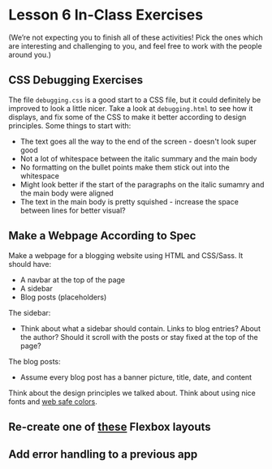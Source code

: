 # Lesson 6 In-Class Exercises

(We’re not expecting you to finish all of these activities! Pick the ones which are interesting and challenging to you, and feel free to work with the people around you.)

## CSS Debugging Exercises

The file `debugging.css` is a good start to a CSS file, but it could definitely be improved to look a little nicer.  Take a look at `debugging.html` to see how it displays, and fix some of the CSS to make it better according to design principles.  Some things to start with:
- The text goes all the way to the end of the screen - doesn't look super good
- Not a lot of whitespace between the italic summary and the main body
- No formatting on the bullet points make them stick out into the whitespace
- Might look better if the start of the paragraphs on the italic sumamry and the main body were aligned
- The text in the main body is pretty squished - increase the space between lines for better visual?

## Make a Webpage According to Spec

Make a webpage for a blogging website using HTML and CSS/Sass.  It should have:
- A navbar at the top of the page
- A sidebar
- Blog posts (placeholders)

The sidebar:
- Think about what a sidebar should contain.  Links to blog entries?  About the author?  Should it scroll with the posts or stay fixed at the top of the page?

The blog posts:
- Assume every blog post has a banner picture, title, date, and content

Think about the design principles we talked about.  Think about using nice fonts and [web safe colors](http://websafecolors.info/).

## Re-create one of [these](https://philipwalton.github.io/solved-by-flexbox/) Flexbox layouts

## Add error handling to a previous app